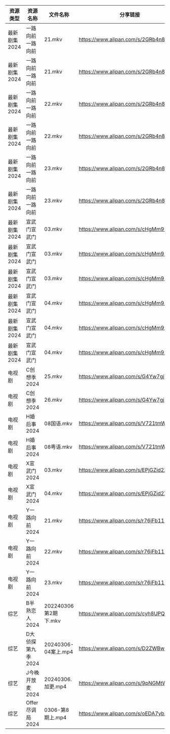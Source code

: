 | 资源类型     | 资源名称         | 文件名称              | 分享链接                                 | 更新时间                |
| -------- | ------------ | ----------------- | ------------------------------------ | ------------------- |
| 最新剧集2024 | 一路向前一路向前     | 21.mkv            | https://www.alipan.com/s/2GRb4n8KDoA | 2024-03-07 00:06:23 |
| 最新剧集2024 | 一路向前一路向前     | 21.mkv            | https://www.alipan.com/s/2GRb4n8KDoA | 2024-03-07 00:06:32 |
| 最新剧集2024 | 一路向前一路向前     | 22.mkv            | https://www.alipan.com/s/2GRb4n8KDoA | 2024-03-07 00:06:22 |
| 最新剧集2024 | 一路向前一路向前     | 22.mkv            | https://www.alipan.com/s/2GRb4n8KDoA | 2024-03-07 00:06:31 |
| 最新剧集2024 | 一路向前一路向前     | 23.mkv            | https://www.alipan.com/s/2GRb4n8KDoA | 2024-03-07 00:06:22 |
| 最新剧集2024 | 一路向前一路向前     | 23.mkv            | https://www.alipan.com/s/2GRb4n8KDoA | 2024-03-07 00:06:31 |
| 最新剧集2024 | 宣武门宣武门       | 03.mkv            | https://www.alipan.com/s/cHgMm91UCwf | 2024-03-07 00:06:27 |
| 最新剧集2024 | 宣武门宣武门       | 03.mkv            | https://www.alipan.com/s/cHgMm91UCwf | 2024-03-07 00:06:38 |
| 最新剧集2024 | 宣武门宣武门       | 03.mkv            | https://www.alipan.com/s/cHgMm91UCwf | 2024-03-07 00:06:49 |
| 最新剧集2024 | 宣武门宣武门       | 04.mkv            | https://www.alipan.com/s/cHgMm91UCwf | 2024-03-07 00:06:27 |
| 最新剧集2024 | 宣武门宣武门       | 04.mkv            | https://www.alipan.com/s/cHgMm91UCwf | 2024-03-07 00:06:38 |
| 最新剧集2024 | 宣武门宣武门       | 04.mkv            | https://www.alipan.com/s/cHgMm91UCwf | 2024-03-07 00:06:49 |
| 电视剧      | C创想季2024     | 25.mkv            | https://www.alipan.com/s/G4Yw7gjKeyR | 2024-03-07 00:05:12 |
| 电视剧      | C创想季2024     | 26.mkv            | https://www.alipan.com/s/G4Yw7gjKeyR | 2024-03-07 00:05:12 |
| 电视剧      | H婚后事2024     | 08国语.mkv          | https://www.alipan.com/s/V721tmW61zo | 2024-03-07 00:05:26 |
| 电视剧      | H婚后事2024     | 08粤语.mkv          | https://www.alipan.com/s/V721tmW61zo | 2024-03-07 00:05:26 |
| 电视剧      | X宣武门2024     | 03.mkv            | https://www.alipan.com/s/EPjGZid2XD5 | 2024-03-07 00:05:51 |
| 电视剧      | X宣武门2024     | 04.mkv            | https://www.alipan.com/s/EPjGZid2XD5 | 2024-03-07 00:05:51 |
| 电视剧      | Y一路向前2024    | 21.mkv            | https://www.alipan.com/s/r76jFb115TC | 2024-03-07 00:05:57 |
| 电视剧      | Y一路向前2024    | 22.mkv            | https://www.alipan.com/s/r76jFb115TC | 2024-03-07 00:05:56 |
| 电视剧      | Y一路向前2024    | 23.mkv            | https://www.alipan.com/s/r76jFb115TC | 2024-03-07 00:05:56 |
| 综艺       | B半熟恋人2024    | 202240306第2期下.mkv | https://www.alipan.com/s/cyh8UPQtN4p | 2024-03-07 10:08:10 |
| 综艺       | D大侦探第九季2024  | 20240306-04案上.mp4 | https://www.alipan.com/s/D2ZWBwPxiYi | 2024-03-07 10:08:21 |
| 综艺       | J今晚开放麦2024   | 20240306.加更.mp4   | https://www.alipan.com/s/9pNGMtWEhLU | 2024-03-07 10:08:30 |
| 综艺       | Offer尽调局2024 | 0306-第8期上.mp4     | https://www.alipan.com/s/oEDA7ybXk4e | 2024-03-07 10:08:47 |
